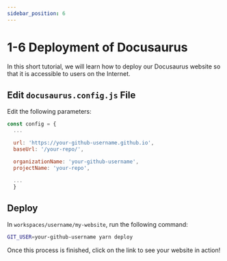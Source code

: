 ```yaml
---
sidebar_position: 6
---
```


# 1-6 Deployment of Docusaurus

In this short tutorial, we will learn how to deploy our Docusaurus website so that it is accessible to users on the Internet.

## Edit `docusaurus.config.js` File

Edit the following parameters:

```js title="docusaurus.config.js"
const config = {
  ...

  url: 'https://your-github-username.github.io',
  baseUrl: '/your-repo/',

  organizationName: 'your-github-username',
  projectName: 'your-repo',

  ...
  }
```

## Deploy

In `workspaces/username/my-website`, run the following command:

```bash
GIT_USER=your-github-username yarn deploy
```

Once this process is finished, click on the link to see your website in action!

